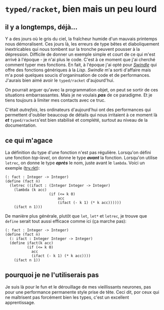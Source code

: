 # `typed/racket`, bien mais un peu lourd

## il y a longtemps, déjà...

Y a des jours où le gris du ciel, la fraîcheur humide d'un mauvais printemps nous démoralisent. Ces jours là, les erreurs de type bêtes et diaboliquement inextricables qui nous tombent sur la tronche peuvent pousser à la dépression. Difficile de donner un exemple simple et court de ce qui m'est arrivé à l'époque - je n'ai plus le code. C'est à ce moment que j'ai cherché comment typer mes fonctions. En fait, à l'époque j'ai opté pour *[Swindle](https://docs.racket-lang.org/swindle/index.html)* qui offre des fonctions génériques à la *Lisp*. *Swindle* m'a sorti d'affaire mais m'a posé quelques soucis d'organinsation de code et de performances.  J'aurais bien aimé avoir le `typed/racket` d'aujourd'hui.

On pourrait arguer qu'avec la programmation objet, on peut se sortir de ces situations embarrassantes. Mais je ne voulais ***pas*** de ce paradigme. Et je tiens toujours à limiter mes contacts avec ce truc.

C'était *autrefois*, les ordinateurs d'aujourd'hui ont des performances qui permettent d'oublier beaucoup de détails qui nous irritaient à ce moment là ***et*** `typed/racket`s'est bien stabilisé et complété, surtout au niveau de la documentation.

## ce qui m'agace

La définition du type d'une fonction n'est pas régulière. Lorsqu'on défini une fonction *top-level*, on donne le type ***avant*** la fonction. Lorsqu'on utilise `letrec`, on donne le type ***après*** le nom, juste avant le `lambda`. Voici un exemple ([try.rkt](try.rkt)):

```Racket
(: fact : Integer -> Integer)
(define (fact n)
  (letrec ((ifact : (Integer Integer -> Integer)
    (lambda (k acc)
                    (if (<= k 0)
                        acc
                        (ifact (- k 1) (* k acc))))))
    (ifact n 1)))
```

De manière plus générale, plutôt que `let`, `let*` et `letrec`, je trouve que `define` serait tout aussi efficace comme ici (ça marche pas):

```Racket
(: fact : Integer -> Integer)
(define (fact n)
  (: ifact : Integer Integer -> Integer)
  (define ifact(k acc)
          (if (<= k 0)
            acc
            (ifact (- k 1) (* k acc))))
    (ifact n 1))
```

## pourquoi je ne l'utiliserais pas

Je suis là pour le fun et le dérouillage de mes vieillissants neurones, pas pour une performance permanente style prise de tête. Ceci dit, por ceux qui ne maîtrisent pas forcément bien les types, c'est un excellent apprentissage.